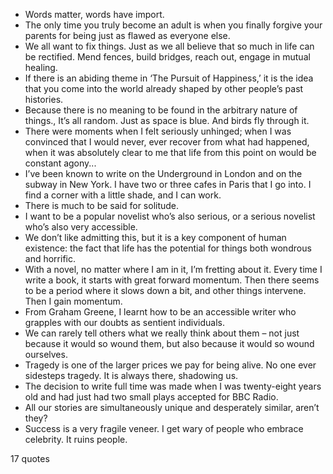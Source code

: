  - Words matter, words have import.
 - The only time you truly become an adult is when you finally forgive your parents for being just as flawed as everyone else.
 - We all want to fix things. Just as we all believe that so much in life can be rectified. Mend fences, build bridges, reach out, engage in mutual healing.
 - If there is an abiding theme in ‘The Pursuit of Happiness,’ it is the idea that you come into the world already shaped by other people’s past histories.
 - Because there is no meaning to be found in the arbitrary nature of things., It’s all random. Just as space is blue. And birds fly through it.
 - There were moments when I felt seriously unhinged; when I was convinced that I would never, ever recover from what had happened, when it was absolutely clear to me that life from this point on would be constant agony...
 - I’ve been known to write on the Underground in London and on the subway in New York. I have two or three cafes in Paris that I go into. I find a corner with a little shade, and I can work.
 - There is much to be said for solitude.
 - I want to be a popular novelist who’s also serious, or a serious novelist who’s also very accessible.
 - We don’t like admitting this, but it is a key component of human existence: the fact that life has the potential for things both wondrous and horrific.
 - With a novel, no matter where I am in it, I’m fretting about it. Every time I write a book, it starts with great forward momentum. Then there seems to be a period where it slows down a bit, and other things intervene. Then I gain momentum.
 - From Graham Greene, I learnt how to be an accessible writer who grapples with our doubts as sentient individuals.
 - We can rarely tell others what we really think about them – not just because it would so wound them, but also because it would so wound ourselves.
 - Tragedy is one of the larger prices we pay for being alive. No one ever sidesteps tragedy. It is always there, shadowing us.
 - The decision to write full time was made when I was twenty-eight years old and had just had two small plays accepted for BBC Radio.
 - All our stories are simultaneously unique and desperately similar, aren’t they?
 - Success is a very fragile veneer. I get wary of people who embrace celebrity. It ruins people.

17 quotes